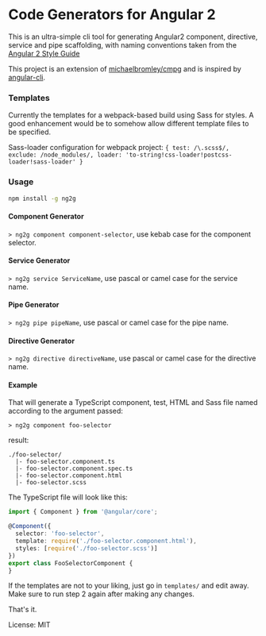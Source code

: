 # Code Generators for Angular 2

This is an ultra-simple cli tool for generating Angular2 component, directive, service and pipe scaffolding, with naming conventions 
taken from the [Angular 2 Style Guide](https://angular.io/styleguide)

This project is an extension of [michaelbromley/cmpg](https://github.com/michaelbromley/cmpg) and is inspired by [angular-cli](https://github.com/angular/angular-cli).

### Templates
Currently the templates for a webpack-based build using Sass for styles. A good enhancement would be to somehow allow different template files to be specified.

Sass-loader configuration for webpack project:
`
      {
        test: /\.scss$/,
        exclude: /node_modules/,
        loader: 'to-string!css-loader!postcss-loader!sass-loader'
      }
      `

### Usage
```bash
npm install -g ng2g
```
#### Component Generator

`> ng2g component component-selector`, use kebab case for the component selector.

#### Service Generator

`> ng2g service ServiceName`, use pascal or camel case for the service name.

#### Pipe Generator

`> ng2g pipe pipeName`, use pascal or camel case for the pipe name.

#### Directive Generator

`> ng2g directive directiveName`, use pascal or camel case for the directive name.

#### Example

That will generate a TypeScript component, test, HTML and Sass file named according to
the argument passed:

`> ng2g component foo-selector`

result:

```
./foo-selector/
  |- foo-selector.component.ts
  |- foo-selector.component.spec.ts
  |- foo-selector.component.html
  |- foo-selector.scss
```

The TypeScript file will look like this:
```TypeScript
import { Component } from '@angular/core';

@Component({
  selector: 'foo-selector',
  template: require('./foo-selector.component.html'),
  styles: [require('./foo-selector.scss')]
})
export class FooSelectorComponent {
}
```

If the templates are not to your liking, just go in `templates/` and
edit away. Make sure to run step 2 again after making any changes.

That's it.

License: MIT
